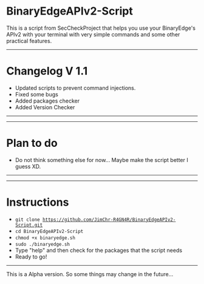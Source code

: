# BinaryEdgeAPIv2-Script

This is a script from SecCheckProject that helps you use your BinaryEdge's APIv2 with your terminal with very simple commands and some other practical features.

------------------------------------------------
# Changelog V 1.1
- Updated scripts to prevent command injections.
- Fixed some bugs
- Added packages checker
- Added Version Checker
------------------------------------------------

------------------------------------------------
# Plan to do
- Do not think something else for now... Maybe make the script better I guess XD.
------------------------------------------------

------------------------------------------------
# Instructions
- <code>git clone https://github.com/JimChr-R4GN4R/BinaryEdgeAPIv2-Script.git</code>
- <code>cd BinaryEdgeAPIv2-Script</code>
- <code>chmod +x binaryedge.sh</code>
- <code>sudo ./binaryedge.sh</code>
- Type "help" and then check for the packages that the script needs
- Ready to go!
------------------------------------------------


This is a Alpha version. So some things may change in the future...
